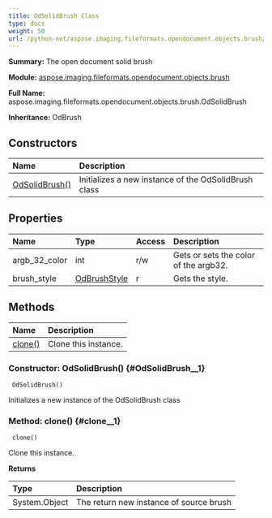 ```yaml
---
title: OdSolidBrush Class
type: docs
weight: 50
url: /python-net/aspose.imaging.fileformats.opendocument.objects.brush/odsolidbrush/
---
```


**Summary:** The open document solid brush

**Module:** [aspose.imaging.fileformats.opendocument.objects.brush](/imaging/python-net/aspose.imaging.fileformats.opendocument.objects.brush/)

**Full Name:** aspose.imaging.fileformats.opendocument.objects.brush.OdSolidBrush

**Inheritance:** OdBrush

## **Constructors**
| **Name** | **Description** |
| :- | :- |
| [OdSolidBrush()](#OdSolidBrush__1) | Initializes a new instance of the OdSolidBrush class |
## **Properties**
| **Name** | **Type** | **Access** | **Description** |
| :- | :- | :- | :- |
| argb_32_color | int | r/w | Gets or sets the color of the argb32. |
| brush_style | [OdBrushStyle](/imaging/python-net/aspose.imaging.fileformats.opendocument.objects.brush/odbrushstyle/) | r | Gets the style. |
## **Methods**
| **Name** | **Description** |
| :- | :- |
| [clone()](#clone__1) | Clone this instance. |


### Constructor: OdSolidBrush() {#OdSolidBrush__1}


```
 OdSolidBrush() 
```

Initializes a new instance of the OdSolidBrush class

### Method: clone() {#clone__1}


```
 clone() 
```

Clone this instance.

**Returns**

| Type | Description |
| :- | :- |
| System.Object | The return new instance of source brush |


